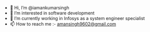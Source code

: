 - 👋 Hi, I’m @iamankumarsingh
- 👀 I’m interested in software development
- 🌱 I’m currently working in Infosys as a system engineer specialist
- 📫 How to reach me :- amansingh9602@gmail.com

<!---
iamankumarsingh/iamankumarsingh is a ✨ special ✨ repository because its `README.md` (this file) appears on your GitHub profile.
You can click the Preview link to take a look at your changes.
--->
